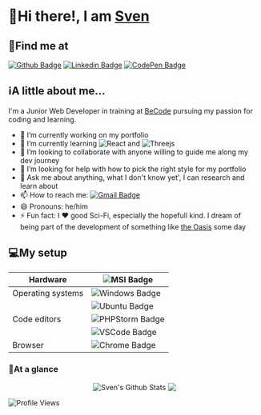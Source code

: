 # :wave:Hi there!, I am [Sven](https://github.com/Sven-I-Am)

## :round_pushpin:Find me at

[![Github Badge](https://img.shields.io/badge/-Github-black?style=flat-square&logo=github&logoColor=white&link=https://github.com/Sven-I-Am/)](https://github.com/Sven-I-Am)
[![Linkedin Badge](https://img.shields.io/badge/-LinkedIn-blue?style=flat-square&logo=Linkedin&logoColor=white&link=https://www.linkedin.com/in/sven-vander-mierde/)](https://www.linkedin.com/in/sven-vander-mierde)
[![CodePen Badge](https://img.shields.io/badge/-CodePen-white?style=flat-square&logo=CodePen&logoColor=black&link=https://codepen.io/sven-i-am/)](https://codepen.io/sven-i-am)

## :information_source:A little about me...

I'm a Junior Web Developer in training at [BeCode](https://becode.org/) pursuing my passion for coding and learning.

- 🔭 I’m currently working on my portfolio
- 🌱 I’m currently learning ![React](https://img.shields.io/badge/-React-blue?style=flat-square&logo=react&logoColor=white) and ![Threejs](https://img.shields.io/badge/ThreeJS-green?style=flat-square&logo=three.js&logoColor=white)
- 👯 I’m looking to collaborate with anyone willing to guide me along my dev journey
- 🤔 I’m looking for help with how to pick the right style for my portfolio
- 💬 Ask me about anything, what I don't know yet', I can research and learn about
- 📫 How to reach me: [![Gmail Badge](https://img.shields.io/badge/-Gmail-d14836?style=flat-square&logo=Gmail&logoColor=white&link=mailto:sven.vander.mierde@gmail.com)](mailto:sven.vander.mierde@gmail.com)
- 😄 Pronouns: he/him
- ⚡ Fun fact: I ❤️ good Sci-Fi, especially the hopefull kind. I dream of being part of the development of something like [the Oasis](https://readyplayerone.fandom.com/wiki/OASIS) some day

## :computer:My setup

| Hardware          | ![MSI Badge](https://img.shields.io/badge/-MSI%20GF75-red?style=flat-square&logo=msi&logoColor=white)                         |
| ----------------- | ----------------------------------------------------------------------------------------------------------------------------- |
| Operating systems | ![Windows Badge](https://img.shields.io/badge/-Windows%2010-blue?style=flat-square&logo=windows&logoColor=white)              |
|                   | ![Ubuntu Badge](https://img.shields.io/badge/-Ubuntu%2020.04-purple?style=flat-square&logo=ubuntu&logoColor=white)            |
| Code editors      | ![PHPStorm Badge](https://img.shields.io/badge/-PHPStorm-mediumslateblue?style=flat-square&logo=phpstorm&logoColor=white)     |
|                   | ![VSCode Badge](https://img.shields.io/badge/-VS%20Code-dodgerblue?style=flat-square&logo=visual-studio-code&logoColor=white) |
| Browser           | ![Chrome Badge](https://img.shields.io/badge/-Chrome-dodgerblue?style=flat-square&logo=google-chrome&logoColor=white)         |

### :rocket:At a glance

<p align="center">
<img align="center" src="https://github-readme-stats.vercel.app/api?username=Sven-I-Am&show_icons=true&line_height=21&theme=react" alt="Sven's Github Stats" />
<img align="center" src="https://github-readme-stats.vercel.app/api/top-langs/?username=Sven-I-Am&theme=react&line_height=27&layout=compact" />
</p>

![Profile Views](https://komarev.com/ghpvc/?username=Sven-I-Am)
